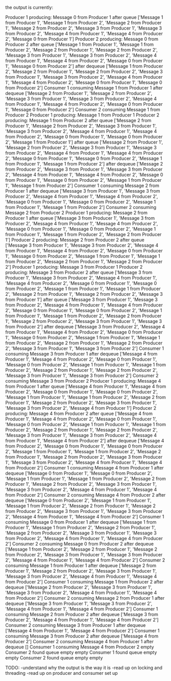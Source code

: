 the output is currently:

Producer 1 producing: Message 0 from Producer 1
after queue ['Message 1 from Producer 1', 'Message 1 from Producer 2', 'Message 2 from Producer 1', 'Message 2 from Producer 2', 'Message 3 from Producer 1', 'Message 3 from Producer 2', 'Message 4 from Producer 1', 'Message 4 from Producer 2', 'Message 0 from Producer 1']
Producer 2 producing: Message 0 from Producer 2
after queue ['Message 1 from Producer 1', 'Message 1 from Producer 2', 'Message 2 from Producer 1', 'Message 2 from Producer 2', 'Message 3 from Producer 1', 'Message 3 from Producer 2', 'Message 4 from Producer 1', 'Message 4 from Producer 2', 'Message 0 from Producer 1', 'Message 0 from Producer 2']
after dequeue ['Message 1 from Producer 2', 'Message 2 from Producer 1', 'Message 2 from Producer 2', 'Message 3 from Producer 1', 'Message 3 from Producer 2', 'Message 4 from Producer 1', 'Message 4 from Producer 2', 'Message 0 from Producer 1', 'Message 0 from Producer 2']
Consumer 1 consuming Message 1 from Producer 1
after dequeue ['Message 2 from Producer 1', 'Message 2 from Producer 2', 'Message 3 from Producer 1', 'Message 3 from Producer 2', 'Message 4 from Producer 1', 'Message 4 from Producer 2', 'Message 0 from Producer 1', 'Message 0 from Producer 2']
Consumer 2 consuming Message 1 from Producer 2
Producer 1 producing: Message 1 from Producer 1
Producer 2 producing: Message 1 from Producer 2
after queue ['Message 2 from Producer 1', 'Message 2 from Producer 2', 'Message 3 from Producer 1', 'Message 3 from Producer 2', 'Message 4 from Producer 1', 'Message 4 from Producer 2', 'Message 0 from Producer 1', 'Message 0 from Producer 2', 'Message 1 from Producer 1']
after queue ['Message 2 from Producer 1', 'Message 2 from Producer 2', 'Message 3 from Producer 1', 'Message 3 from Producer 2', 'Message 4 from Producer 1', 'Message 4 from Producer 2', 'Message 0 from Producer 1', 'Message 0 from Producer 2', 'Message 1 from Producer 1', 'Message 1 from Producer 2']
after dequeue ['Message 2 from Producer 2', 'Message 3 from Producer 1', 'Message 3 from Producer 2', 'Message 4 from Producer 1', 'Message 4 from Producer 2', 'Message 0 from Producer 1', 'Message 0 from Producer 2', 'Message 1 from Producer 1', 'Message 1 from Producer 2']
Consumer 1 consuming Message 2 from Producer 1
after dequeue ['Message 3 from Producer 1', 'Message 3 from Producer 2', 'Message 4 from Producer 1', 'Message 4 from Producer 2', 'Message 0 from Producer 1', 'Message 0 from Producer 2', 'Message 1 from Producer 1', 'Message 1 from Producer 2']
Consumer 2 consuming Message 2 from Producer 2
Producer 1 producing: Message 2 from Producer 1
after queue ['Message 3 from Producer 1', 'Message 3 from Producer 2', 'Message 4 from Producer 1', 'Message 4 from Producer 2', 'Message 0 from Producer 1', 'Message 0 from Producer 2', 'Message 1 from Producer 1', 'Message 1 from Producer 2', 'Message 2 from Producer 1']
Producer 2 producing: Message 2 from Producer 2
after queue ['Message 3 from Producer 1', 'Message 3 from Producer 2', 'Message 4 from Producer 1', 'Message 4 from Producer 2', 'Message 0 from Producer 1', 'Message 0 from Producer 2', 'Message 1 from Producer 1', 'Message 1 from Producer 2', 'Message 2 from Producer 1', 'Message 2 from Producer 2']
Producer 1 producing: Message 3 from Producer 1
Producer 2 producing: Message 3 from Producer 2
after queue ['Message 3 from Producer 1', 'Message 3 from Producer 2', 'Message 4 from Producer 1', 'Message 4 from Producer 2', 'Message 0 from Producer 1', 'Message 0 from Producer 2', 'Message 1 from Producer 1', 'Message 1 from Producer 2', 'Message 2 from Producer 1', 'Message 2 from Producer 2', 'Message 3 from Producer 1']
after queue ['Message 3 from Producer 1', 'Message 3 from Producer 2', 'Message 4 from Producer 1', 'Message 4 from Producer 2', 'Message 0 from Producer 1', 'Message 0 from Producer 2', 'Message 1 from Producer 1', 'Message 1 from Producer 2', 'Message 2 from Producer 1', 'Message 2 from Producer 2', 'Message 3 from Producer 1', 'Message 3 from Producer 2']
after dequeue ['Message 3 from Producer 2', 'Message 4 from Producer 1', 'Message 4 from Producer 2', 'Message 0 from Producer 1', 'Message 0 from Producer 2', 'Message 1 from Producer 1', 'Message 1 from Producer 2', 'Message 2 from Producer 1', 'Message 2 from Producer 2', 'Message 3 from Producer 1', 'Message 3 from Producer 2']
Consumer 1 consuming Message 3 from Producer 1
after dequeue ['Message 4 from Producer 1', 'Message 4 from Producer 2', 'Message 0 from Producer 1', 'Message 0 from Producer 2', 'Message 1 from Producer 1', 'Message 1 from Producer 2', 'Message 2 from Producer 1', 'Message 2 from Producer 2', 'Message 3 from Producer 1', 'Message 3 from Producer 2']
Consumer 2 consuming Message 3 from Producer 2
Producer 1 producing: Message 4 from Producer 1
after queue ['Message 4 from Producer 1', 'Message 4 from Producer 2', 'Message 0 from Producer 1', 'Message 0 from Producer 2', 'Message 1 from Producer 1', 'Message 1 from Producer 2', 'Message 2 from Producer 1', 'Message 2 from Producer 2', 'Message 3 from Producer 1', 'Message 3 from Producer 2', 'Message 4 from Producer 1']
Producer 2 producing: Message 4 from Producer 2
after queue ['Message 4 from Producer 1', 'Message 4 from Producer 2', 'Message 0 from Producer 1', 'Message 0 from Producer 2', 'Message 1 from Producer 1', 'Message 1 from Producer 2', 'Message 2 from Producer 1', 'Message 2 from Producer 2', 'Message 3 from Producer 1', 'Message 3 from Producer 2', 'Message 4 from Producer 1', 'Message 4 from Producer 2']
after dequeue ['Message 4 from Producer 2', 'Message 0 from Producer 1', 'Message 0 from Producer 2', 'Message 1 from Producer 1', 'Message 1 from Producer 2', 'Message 2 from Producer 1', 'Message 2 from Producer 2', 'Message 3 from Producer 1', 'Message 3 from Producer 2', 'Message 4 from Producer 1', 'Message 4 from Producer 2']
Consumer 1 consuming Message 4 from Producer 1
after dequeue ['Message 0 from Producer 1', 'Message 0 from Producer 2', 'Message 1 from Producer 1', 'Message 1 from Producer 2', 'Message 2 from Producer 1', 'Message 2 from Producer 2', 'Message 3 from Producer 1', 'Message 3 from Producer 2', 'Message 4 from Producer 1', 'Message 4 from Producer 2']
Consumer 2 consuming Message 4 from Producer 2
after dequeue ['Message 0 from Producer 2', 'Message 1 from Producer 1', 'Message 1 from Producer 2', 'Message 2 from Producer 1', 'Message 2 from Producer 2', 'Message 3 from Producer 1', 'Message 3 from Producer 2', 'Message 4 from Producer 1', 'Message 4 from Producer 2']
Consumer 1 consuming Message 0 from Producer 1
after dequeue ['Message 1 from Producer 1', 'Message 1 from Producer 2', 'Message 2 from Producer 1', 'Message 2 from Producer 2', 'Message 3 from Producer 1', 'Message 3 from Producer 2', 'Message 4 from Producer 1', 'Message 4 from Producer 2']
Consumer 2 consuming Message 0 from Producer 2
after dequeue ['Message 1 from Producer 2', 'Message 2 from Producer 1', 'Message 2 from Producer 2', 'Message 3 from Producer 1', 'Message 3 from Producer 2', 'Message 4 from Producer 1', 'Message 4 from Producer 2']
Consumer 2 consuming Message 1 from Producer 1
after dequeue ['Message 2 from Producer 1', 'Message 2 from Producer 2', 'Message 3 from Producer 1', 'Message 3 from Producer 2', 'Message 4 from Producer 1', 'Message 4 from Producer 2']
Consumer 1 consuming Message 1 from Producer 2
after dequeue ['Message 2 from Producer 2', 'Message 3 from Producer 1', 'Message 3 from Producer 2', 'Message 4 from Producer 1', 'Message 4 from Producer 2']
Consumer 2 consuming Message 2 from Producer 1
after dequeue ['Message 3 from Producer 1', 'Message 3 from Producer 2', 'Message 4 from Producer 1', 'Message 4 from Producer 2']
Consumer 1 consuming Message 2 from Producer 2
after dequeue ['Message 3 from Producer 2', 'Message 4 from Producer 1', 'Message 4 from Producer 2']
Consumer 2 consuming Message 3 from Producer 1
after dequeue ['Message 4 from Producer 1', 'Message 4 from Producer 2']
Consumer 1 consuming Message 3 from Producer 2
after dequeue ['Message 4 from Producer 2']
Consumer 2 consuming Message 4 from Producer 1
after dequeue []
Consumer 1 consuming Message 4 from Producer 2
empty
Consumer 2 found queue empty
empty
Consumer 1 found queue empty
empty
Consumer 2 found queue empty
empty

TODO:
-understand why the output is the way it is
-read up on locking and threading
-read up on producer and consumer set up

